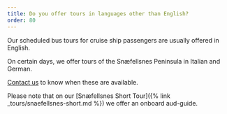 ```yaml
---
title: Do you offer tours in languages other than English?
order: 80
---
```

Our scheduled bus tours for cruise ship passengers are usually offered in English. 

On certain days, we offer tours of the Snæfellsnes Peninsula in Italian and German. 

[Contact us](https://rutuferdir.is/#contact) to know when these are available. 

Please note that on our [Snæfellsnes Short Tour]({% link _tours/snaefellsnes-short.md %}) we offer an onboard aud-guide. 